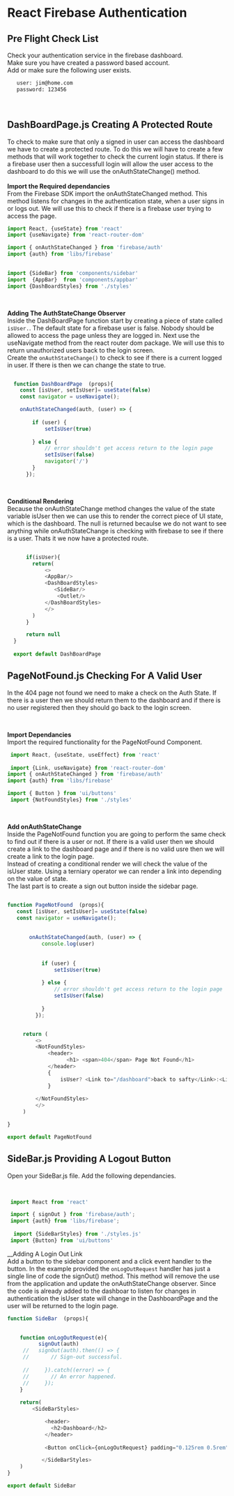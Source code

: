 # React Firebase Authentication
 



## Pre Flight Check List
Check your authentication service in the firebase dashboard.  
Make sure you have created a password based account.  
Add or make sure the following user exists. 
```bash
   user: jim@home.com
   password: 123456
```
<br/>



## DashBoardPage.js Creating A Protected Route 
To check to make sure that only a signed in user can access the dashboard we have to create a protected route. To do this we will have to create a few methods that will work together to check the current login status. If there is a firebase user then a successfull login will allow the user access to the dashboard to do this we will use the onAuthStateChange() method.  
<br/>
__Import the Required dependancies__  
From the Firebase SDK import the onAuthStateChanged method. This method listens for changes in the authentication state, when a user signs in or logs out. We will use this to check if there is a firebase user trying to access the page.

```javascript
import React, {useState} from 'react'
import {useNavigate} from 'react-router-dom'

import { onAuthStateChanged } from 'firebase/auth'
import {auth} from 'libs/firebase'
 

import {SideBar} from 'components/sidebar'
import  {AppBar}  from 'components/appbar'
import {DashBoardStyles} from './styles'

```  
<br/>  

__Adding The AuthStateChange Observer__  
Inside the DashBoardPage function start by creating a piece of state called ```isUser.```. The default state for a firebase user is false. Nobody should be allowed to access the page unless they are logged in. Next use the useNavigate method from the react router dom package. We will use this to return unauthorized users back to the login screen.  
Create the ```onAuthStateChange()``` to check to see if there is a current logged in user. If there is then we can change the state to true.
 

```javascript

  function DashBoardPage  (props){
    const [isUser, setIsUser]= useState(false)
    const navigator = useNavigate();

    onAuthStateChanged(auth, (user) => {
   
        if (user) {
            setIsUser(true)
     
        } else {
            // error shouldn't get access return to the login page
            setIsUser(false)
            navigator('/')
        }
      });
```  
<br/>

__Conditional Rendering__  
Because the onAuthStateChange method changes the value of the state variable isUser then we can use this to render the correct piece of UI state, which is the dashboard. The null is returned becaulse we do not want to see anything while onAuthStateChange is checking with firebase to see if there is a user. Thats it we now have a protected route.

```javascript

      if(isUser){
        return( 
            <>
            <AppBar/>
            <DashBoardStyles>
               <SideBar/>
                <Outlet/>
            </DashBoardStyles>
            </>
        )
      } 

      return null
  }
  
  export default DashBoardPage 
```


## PageNotFound.js Checking For A Valid User
In the 404 page not found we need to make a check on the Auth State. If there is a user then we should return them to the dashboard and if there is no user registered then they should go back to the login screen.

<br/>

__Import Dependancies__  
Import the required functionality for the PageNotFound Component.


```javascript
 import React, {useState, useEffect} from 'react'
 
 import {Link, useNavigate} from 'react-router-dom'
import { onAuthStateChanged } from 'firebase/auth'
import {auth} from 'libs/firebase'

import { Button } from 'ui/buttons'
 import {NotFoundStyles} from './styles'

 ```
<br/>

__Add onAuthStateChange__  
Inside the PageNotFound function you are going to perform the same check to find out if there is a user or not. If there is a valid user then we should create a link to the dashboard page and if there is no valid usre then we will create a link to the login page.  
Instead of creating a conditional render we will check the value of the isUser state. Using a terniary operator we can render a link into depending on the value of state.   
The last part is to create a sign out button inside the sidebar page.


 ```javascript

 function PageNotFound  (props){
    const [isUser, setIsUser]= useState(false)
    const navigator = useNavigate();
  
   
        onAuthStateChanged(auth, (user) => {
            console.log(user)
        
        
            if (user) {
                setIsUser(true)
            
            } else {
                // error shouldn't get access return to the login page
                setIsUser(false)
               
            }
          });
 

      return (
          <>
          <NotFoundStyles>
              <header>
                    <h1> <span>404</span> Page Not Found</h1>
              </header>
              {
                  isUser? <Link to="/dashboard">back to safty</Link>:<Link to="/">back to safty</Link>
              }
             
          </NotFoundStyles>
          </>
      )

 }
 
 export default PageNotFound 
```

## SideBar.js Providing A Logout Button
Open your SideBar.js file. Add the following dependancies.

<br/>



```javascript
 import React from 'react'

 import { signOut } from 'firebase/auth';
 import {auth} from 'libs/firebase';
 
  import {SideBarStyles} from './styles.js'
 import {Button} from 'ui/buttons'
 ```
__Adding A Login Out Link  
Add a button to the sidebar component and a click event handler to the button. In the example provided the ```onLogOutRequest``` handler has just a single line of code the signOut() method. This method will remove the use from the application and update the onAuthStateChange observer. Since the code is already added to the dashboar to listen for changes in authentication the isUser state will change in the DashboardPage and the user will be returned to the login page.


 ```javascript
function SideBar  (props){
     

     function onLogOutRequest(e){
           signOut(auth)
      //   signOut(auth).then(() => {
      //       // Sign-out successful.
             
      //     }).catch((error) => {
      //       // An error happened.
      //     });
     }
    
     return( 
         <SideBarStyles>

             <header>
               <h2>Dashboard</h2>
             </header>
          
             <Button onClick={onLogOutRequest} padding="0.125rem 0.5rem" fs="12px" margin="4rem 0" width="max-content">log out</Button>

            </SideBarStyles>
     )
 }
 
 export default SideBar 
 ```
 
 

 

 

 